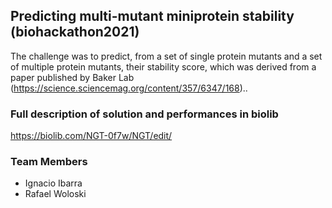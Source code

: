 ## Predicting multi-mutant miniprotein stability (biohackathon2021)
The challenge was to predict, from a set of single protein mutants and a set of multiple protein mutants, their stability score, which was derived from a paper published by Baker Lab (https://science.sciencemag.org/content/357/6347/168)..

### Full description of solution and performances in biolib
https://biolib.com/NGT-0f7w/NGT/edit/

### Team Members
- Ignacio Ibarra
- Rafael Woloski
